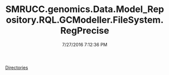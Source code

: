 ﻿---
title: SMRUCC.genomics.Data.Model_Repository.RQL.GCModeller.FileSystem.RegPrecise
date: 7/27/2016 7:12:36 PM
---

[Directories](T-SMRUCC.genomics.Data.Model_Repository.RQL.GCModeller.FileSystem.RegPrecise.Directories.html)
